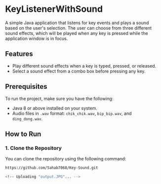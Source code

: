 # KeyListenerWithSound

A simple Java application that listens for key events and plays a sound based on the user's selection. The user can choose from three different sound effects, which will be played when any key is pressed while the application window is in focus.

## Features

- Play different sound effects when a key is typed, pressed, or released.
- Select a sound effect from a combo box before pressing any key.

## Prerequisites

To run the project, make sure you have the following:

- Java 8 or above installed on your system.
- Audio files in `.wav` format: `chik_chik.wav`, `bip_bip.wav`, and `ding_dong.wav`.

## How to Run

### 1. Clone the Repository

You can clone the repository using the following command:

```bash
https://github.com/Sahab7068/Key-Sound.git

<!-- Uploading "output.JPG"... -->



